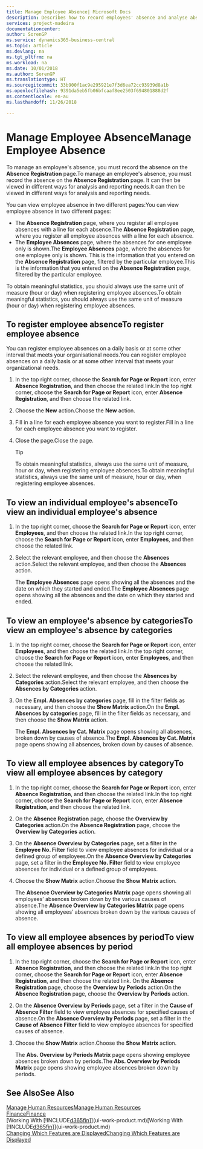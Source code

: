 ```yaml
---
title: Manage Employee Absence| Microsoft Docs
description: Describes how to record employees' absence and analyse absence statistics.
services: project-madeira
documentationcenter: 
author: SorenGP
ms.service: dynamics365-business-central
ms.topic: article
ms.devlang: na
ms.tgt_pltfrm: na
ms.workload: na
ms.date: 10/01/2018
ms.author: SorenGP
ms.translationtype: HT
ms.sourcegitcommit: 33b900f1ac9e295921e7f3d6ea72cc93939d8a1b
ms.openlocfilehash: 9391da5eb5fb06bfcaaf8ee2503f694801888d2f
ms.contentlocale: en-au
ms.lasthandoff: 11/26/2018

---
```

# <a name="manage-employee-absence"></a><span data-ttu-id="4ea49-103">Manage Employee Absence</span><span class="sxs-lookup"><span data-stu-id="4ea49-103">Manage Employee Absence</span></span>
<span data-ttu-id="4ea49-104">To manage an employee's absence, you must record the absence on the **Absence Registration** page.</span><span class="sxs-lookup"><span data-stu-id="4ea49-104">To manage an employee's absence, you must record the absence on the **Absence Registration** page.</span></span> <span data-ttu-id="4ea49-105">It can then be viewed in different ways for analysis and reporting needs.</span><span class="sxs-lookup"><span data-stu-id="4ea49-105">It can then be viewed in different ways for analysis and reporting needs.</span></span>

<span data-ttu-id="4ea49-106">You can view employee absence in two different pages:</span><span class="sxs-lookup"><span data-stu-id="4ea49-106">You can view employee absence in two different pages:</span></span>

* <span data-ttu-id="4ea49-107">The **Absence Registration** page, where you register all employee absences with a line for each absence.</span><span class="sxs-lookup"><span data-stu-id="4ea49-107">The **Absence Registration** page, where you register all employee absences with a line for each absence.</span></span>
* <span data-ttu-id="4ea49-108">The **Employee Absences** page, where the absences for one employee only is shown.</span><span class="sxs-lookup"><span data-stu-id="4ea49-108">The **Employee Absences** page, where the absences for one employee only is shown.</span></span> <span data-ttu-id="4ea49-109">This is the information that you entered on the **Absence Registration** page, filtered by the particular employee.</span><span class="sxs-lookup"><span data-stu-id="4ea49-109">This is the information that you entered on the **Absence Registration** page, filtered by the particular employee.</span></span>

<span data-ttu-id="4ea49-110">To obtain meaningful statistics, you should always use the same unit of measure (hour or day) when registering employee absences.</span><span class="sxs-lookup"><span data-stu-id="4ea49-110">To obtain meaningful statistics, you should always use the same unit of measure (hour or day) when registering employee absences.</span></span>

## <a name="to-register-employee-absence"></a><span data-ttu-id="4ea49-111">To register employee absence</span><span class="sxs-lookup"><span data-stu-id="4ea49-111">To register employee absence</span></span>
<span data-ttu-id="4ea49-112">You can register employee absences on a daily basis or at some other interval that meets your organisational needs.</span><span class="sxs-lookup"><span data-stu-id="4ea49-112">You can register employee absences on a daily basis or at some other interval that meets your organizational needs.</span></span>

1. <span data-ttu-id="4ea49-113">In the top right corner, choose the **Search for Page or Report** icon, enter **Absence Registration**, and then choose the related link.</span><span class="sxs-lookup"><span data-stu-id="4ea49-113">In the top right corner, choose the **Search for Page or Report** icon, enter **Absence Registration**, and then choose the related link.</span></span>
2. <span data-ttu-id="4ea49-114">Choose the **New** action.</span><span class="sxs-lookup"><span data-stu-id="4ea49-114">Choose the **New** action.</span></span>
3. <span data-ttu-id="4ea49-115">Fill in a line for each employee absence you want to register.</span><span class="sxs-lookup"><span data-stu-id="4ea49-115">Fill in a line for each employee absence you want to register.</span></span>
4. <span data-ttu-id="4ea49-116">Close the page.</span><span class="sxs-lookup"><span data-stu-id="4ea49-116">Close the page.</span></span>

    > [!Tip]
    > <span data-ttu-id="4ea49-117">To obtain meaningful statistics, always use the same unit of measure, hour or day, when registering employee absences.</span><span class="sxs-lookup"><span data-stu-id="4ea49-117">To obtain meaningful statistics, always use the same unit of measure, hour or day, when registering employee absences.</span></span>

## <a name="to-view-an-individual-employees-absence"></a><span data-ttu-id="4ea49-118">To view an individual employee's absence</span><span class="sxs-lookup"><span data-stu-id="4ea49-118">To view an individual employee's absence</span></span>
1. <span data-ttu-id="4ea49-119">In the top right corner, choose the **Search for Page or Report** icon, enter **Employees**, and then choose the related link.</span><span class="sxs-lookup"><span data-stu-id="4ea49-119">In the top right corner, choose the **Search for Page or Report** icon, enter **Employees**, and then choose the related link.</span></span>
2. <span data-ttu-id="4ea49-120">Select the relevant employee, and then choose the **Absences** action.</span><span class="sxs-lookup"><span data-stu-id="4ea49-120">Select the relevant employee, and then choose the **Absences** action.</span></span>

    <span data-ttu-id="4ea49-121">The **Employee Absences** page opens showing all the absences and the date on which they started and ended.</span><span class="sxs-lookup"><span data-stu-id="4ea49-121">The **Employee Absences** page opens showing all the absences and the date on which they started and ended.</span></span>

## <a name="to-view-an-employees-absence-by-categories"></a><span data-ttu-id="4ea49-122">To view an employee's absence by categories</span><span class="sxs-lookup"><span data-stu-id="4ea49-122">To view an employee's absence by categories</span></span>
1. <span data-ttu-id="4ea49-123">In the top right corner, choose the **Search for Page or Report** icon, enter **Employees**, and then choose the related link.</span><span class="sxs-lookup"><span data-stu-id="4ea49-123">In the top right corner, choose the **Search for Page or Report** icon, enter **Employees**, and then choose the related link.</span></span>
2. <span data-ttu-id="4ea49-124">Select the relevant employee, and then choose the **Absences by Categories** action.</span><span class="sxs-lookup"><span data-stu-id="4ea49-124">Select the relevant employee, and then choose the **Absences by Categories** action.</span></span>
3. <span data-ttu-id="4ea49-125">On the **Empl. Absences by categories** page, fill in the filter fields as necessary, and then choose the **Show Matrix** action.</span><span class="sxs-lookup"><span data-stu-id="4ea49-125">On the **Empl. Absences by categories** page, fill in the filter fields as necessary, and then choose the **Show Matrix** action.</span></span>

    <span data-ttu-id="4ea49-126">The **Empl. Absences by Cat. Matrix** page opens showing all absences, broken down by causes of absence.</span><span class="sxs-lookup"><span data-stu-id="4ea49-126">The **Empl. Absences by Cat. Matrix** page opens showing all absences, broken down by causes of absence.</span></span>

## <a name="to-view-all-employee-absences-by-category"></a><span data-ttu-id="4ea49-127">To view all employee absences by category</span><span class="sxs-lookup"><span data-stu-id="4ea49-127">To view all employee absences by category</span></span>
1. <span data-ttu-id="4ea49-128">In the top right corner, choose the **Search for Page or Report** icon, enter **Absence Registration**, and then choose the related link.</span><span class="sxs-lookup"><span data-stu-id="4ea49-128">In the top right corner, choose the **Search for Page or Report** icon, enter **Absence Registration**, and then choose the related link.</span></span>
2. <span data-ttu-id="4ea49-129">On the **Absence Registration** page, choose the **Overview by Categories** action.</span><span class="sxs-lookup"><span data-stu-id="4ea49-129">On the **Absence Registration** page, choose the **Overview by Categories** action.</span></span>
3. <span data-ttu-id="4ea49-130">On the **Absence Overview by Categories** page, set a filter in the **Employee No. Filter** field to view employee absences for individual or a defined group of employees.</span><span class="sxs-lookup"><span data-stu-id="4ea49-130">On the **Absence Overview by Categories** page, set a filter in the **Employee No. Filter** field to view employee absences for individual or a defined group of employees.</span></span>
4. <span data-ttu-id="4ea49-131">Choose the **Show Matrix** action.</span><span class="sxs-lookup"><span data-stu-id="4ea49-131">Choose the **Show Matrix** action.</span></span>

    <span data-ttu-id="4ea49-132">The **Absence Overview by Categories Matrix** page opens showing all employees’ absences broken down by the various causes of absence.</span><span class="sxs-lookup"><span data-stu-id="4ea49-132">The **Absence Overview by Categories Matrix** page opens showing all employees’ absences broken down by the various causes of absence.</span></span>

## <a name="to-view-all-employee-absences-by-period"></a><span data-ttu-id="4ea49-133">To view all employee absences by period</span><span class="sxs-lookup"><span data-stu-id="4ea49-133">To view all employee absences by period</span></span>
1. <span data-ttu-id="4ea49-134">In the top right corner, choose the **Search for Page or Report** icon, enter **Absence Registration**, and then choose the related link.</span><span class="sxs-lookup"><span data-stu-id="4ea49-134">In the top right corner, choose the **Search for Page or Report** icon, enter **Absence Registration**, and then choose the related link.</span></span>
   <span data-ttu-id="4ea49-135">On the **Absence Registration** page, choose the **Overview by Periods** action.</span><span class="sxs-lookup"><span data-stu-id="4ea49-135">On the **Absence Registration** page, choose the **Overview by Periods** action.</span></span>
2. <span data-ttu-id="4ea49-136">On the **Absence Overview by Periods** page, set a filter in the **Cause of Absence Filter** field to view employee absences for specified causes of absence.</span><span class="sxs-lookup"><span data-stu-id="4ea49-136">On the **Absence Overview by Periods** page, set a filter in the **Cause of Absence Filter** field to view employee absences for specified causes of absence.</span></span>
3. <span data-ttu-id="4ea49-137">Choose the **Show Matrix** action.</span><span class="sxs-lookup"><span data-stu-id="4ea49-137">Choose the **Show Matrix** action.</span></span>

    <span data-ttu-id="4ea49-138">The **Abs. Overview by Periods Matrix** page opens showing employee absences broken down by periods.</span><span class="sxs-lookup"><span data-stu-id="4ea49-138">The **Abs. Overview by Periods Matrix** page opens showing employee absences broken down by periods.</span></span>

## <a name="see-also"></a><span data-ttu-id="4ea49-139">See Also</span><span class="sxs-lookup"><span data-stu-id="4ea49-139">See Also</span></span>
[<span data-ttu-id="4ea49-140">Manage Human Resources</span><span class="sxs-lookup"><span data-stu-id="4ea49-140">Manage Human Resources</span></span>](hr-manage-human-resources.md)  
[<span data-ttu-id="4ea49-141">Finance</span><span class="sxs-lookup"><span data-stu-id="4ea49-141">Finance</span></span>](finance.md)  
<span data-ttu-id="4ea49-142">[Working With [!INCLUDE[d365fin](includes/d365fin_md.md)]](ui-work-product.md)</span><span class="sxs-lookup"><span data-stu-id="4ea49-142">[Working With [!INCLUDE[d365fin](includes/d365fin_md.md)]](ui-work-product.md)</span></span>  
[<span data-ttu-id="4ea49-143">Changing Which Features are Displayed</span><span class="sxs-lookup"><span data-stu-id="4ea49-143">Changing Which Features are Displayed</span></span>](ui-experiences.md)

